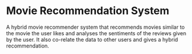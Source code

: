 # Movie Recommendation System
A hybrid movie recommender system that recommends movies similar to the movie the user likes and analyses the sentiments of the reviews given by the user. It also co-relate the data to other users and gives a hybrid recommendation.
